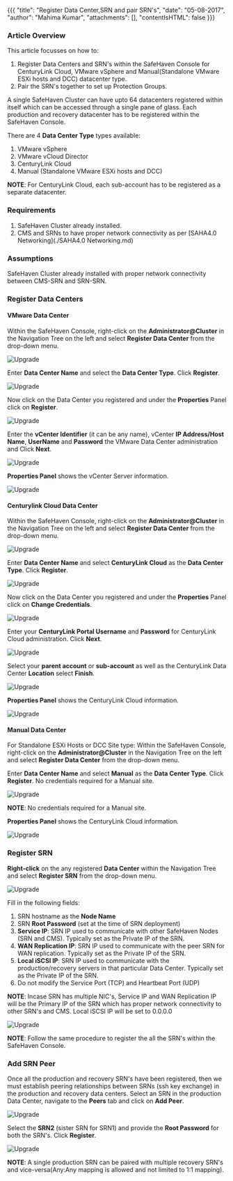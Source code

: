 {{{
  "title": "Register Data Center,SRN and pair SRN's",
  "date": "05-08-2017",
  "author": "Mahima Kumar",
  "attachments": [],
  "contentIsHTML": false
}}}

### Article Overview

This article focusses on how to:
1. Register Data Centers and SRN's within the SafeHaven Console for CenturyLink Cloud, VMware vSphere and Manual(Standalone VMware ESXi hosts and DCC) datacenter type.
2. Pair the SRN's together to set up Protection Groups.

A single SafeHaven Cluster can have upto 64 datacenters registered within itself which can be accessed through a single pane of glass. Each production and recovery datacenter has to be registered within the SafeHaven Console.

There are 4 **Data Center Type** types available:
1. VMware vSphere
2. VMware vCloud Director
3. CenturyLink Cloud
4. Manual (Standalone VMware ESXi hosts and DCC)

**NOTE**: For CenturyLink Cloud, each sub-account has to be registered as a separate datacenter.

### Requirements

1. SafeHaven Cluster already installed.
2. CMS and SRNs to have proper network connectivity as per [SAHA4.0 Networking](./SAHA4.0 Networking.md)

### Assumptions

SafeHaven Cluster already installed with proper network connectivity between CMS-SRN and SRN-SRN.

### Register Data Centers

#### VMware Data Center

Within the SafeHaven Console, right-click on the **Administrator@Cluster** in the Navigation Tree on the left and select **Register Data Center** from the drop-down menu.

![Upgrade](../../images/SH4.0/Cluster/07.png)

Enter **Data Center Name** and select the **Data Center Type**. Click **Register**.

![Upgrade](../../images/SH4.0/Cluster2/01.png)

Now click on the Data Center you registered and under the **Properties** Panel click on **Register**.

![Upgrade](../../images/SH4.0/Cluster2/03.png)

Enter the **vCenter Identifier** (it can be any name), vCenter **IP Address/Host Name**, **UserName** and **Password** the VMware Data Center administration and Click **Next**.

![Upgrade](../../images/SH4.0/Cluster2/04.png)

**Properties Panel** shows the vCenter Server information.

![Upgrade](../../images/SH4.0/Cluster2/15.jpg)

#### Centurylink Cloud Data Center

Within the SafeHaven Console, right-click on the **Administrator@Cluster** in the Navigation Tree on the left and select **Register Data Center** from the drop-down menu.

![Upgrade](../../images/SH4.0/Cluster/07.png)

Enter **Data Center Name** and select **CenturyLink Cloud** as the **Data Center Type**. Click **Register**.

![Upgrade](../../images/SH4.0/Cluster2/02.png)

Now click on the Data Center you registered and under the **Properties** Panel click on **Change Credentials**.

![Upgrade](../../images/SH4.0/Cluster2/05.png)

Enter your **CenturyLink Portal Username** and **Password** for CenturyLink Cloud administration. Click **Next**.

![Upgrade](../../images/SH4.0/Cluster2/16.jpg)

Select your **parent account** or **sub-account** as well as the CenturyLink Data Center **Location** select **Finish**.

![Upgrade](../../images/SH4.0/Cluster2/17.jpg)

**Properties Panel** shows the CenturyLink Cloud information.

![Upgrade](../../images/SH4.0/Cluster2/18.jpg)

#### Manual Data Center

For Standalone ESXi Hosts or DCC Site type: Within the SafeHaven Console, right-click on the **Administrator@Cluster** in the Navigation Tree on the left and select **Register Data Center** from the drop-down menu.

Enter **Data Center Name** and select **Manual** as the **Data Center Type**. Click **Register**. No credentials required for a Manual site.

![Upgrade](../../images/SH4.0/Cluster2/19.png)

**NOTE**: No credentials required for a Manual site.

**Properties Panel** shows the CenturyLink Cloud information.

![Upgrade](../../images/SH4.0/Cluster2/20.png)

### Register SRN

**Right-click** on the any registered **Data Center** within the Navigation Tree and select **Register SRN** from the drop-down menu.

![Upgrade](../../images/SH4.0/Cluster2/08.png)

Fill in the following fields:
1. SRN hostname as the **Node Name**
2. SRN **Root Password** (set at the time of SRN deployment)
3. **Service IP**: SRN IP used to communicate with other SafeHaven Nodes (SRN and CMS). Typically set as the Private IP of the SRN.
4. **WAN Replication IP**: SRN IP used to communicate with the peer SRN for WAN replication. Typically set as the Private IP of the SRN.
5. **Local iSCSI IP**: SRN IP used to communicate with the production/recovery servers in that particular Data Center. Typically set as the Private IP of the SRN.
6. Do not modify the Service Port (TCP) and Heartbeat Port (UDP)

**NOTE**: Incase SRN has multiple NIC's, Service IP and WAN Replication IP will be the Primary IP of the SRN which has proper network connectivity to other SRN's and CMS. Local iSCSI IP will be set to 0.0.0.0

![Upgrade](../../images/SH4.0/Cluster2/09.png)

**NOTE**: Follow the same procedure to register the all the SRN's within the SafeHaven Console.

### Add SRN Peer

Once all the production and recovery SRN's have been registered, then we must establish peering relationships between SRNs (ssh key exchange) in the production and recovery data centers. Select an SRN in the production Data Center, navigate to the **Peers** tab and click on **Add Peer**.

![Upgrade](../../images/SH4.0/Cluster2/10.png)

Select the **SRN2** (sister SRN for SRN1) and provide the **Root Password** for both the SRN's. Click **Register**.

![Upgrade](../../images/SH4.0/Cluster2/11.png)

**NOTE**: A single production SRN can be paired with multiple recovery SRN's and vice-versa(Any:Any mapping is allowed and not limited to 1:1 mapping).
